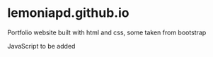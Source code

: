 # lemoniapd.github.io

Portfolio website built with html and css, some taken from bootstrap

JavaScript to be added
